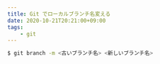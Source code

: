 ```yaml
---
title: Git でローカルブランチ名変える
date: 2020-10-21T20:21:00+09:00
tags:
    - git
---
```


```bash
$ git branch -m <古いブランチ名> <新しいブランチ名>
```
